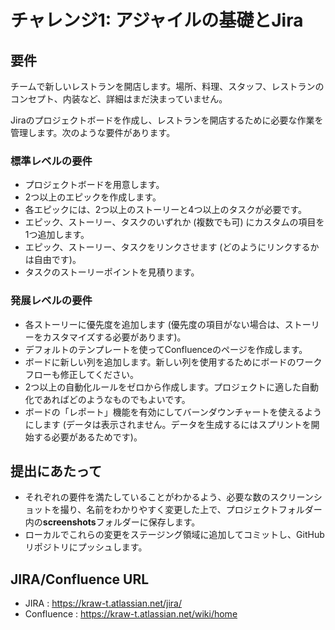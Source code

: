 # チャレンジ1: アジャイルの基礎とJira

## 要件

チームで新しいレストランを開店します。場所、料理、スタッフ、レストランのコンセプト、内装など、詳細はまだ決まっていません。

Jiraのプロジェクトボードを作成し、レストランを開店するために必要な作業を管理します。次のような要件があります。

### 標準レベルの要件

- プロジェクトボードを用意します。
- 2つ以上のエピックを作成します。
- 各エピックには、2つ以上のストーリーと4つ以上のタスクが必要です。
- エピック、ストーリー、タスクのいずれか (複数でも可) にカスタムの項目を1つ追加します。
- エピック、ストーリー、タスクをリンクさせます (どのようにリンクするかは自由です)。
- タスクのストーリーポイントを見積ります。
  
### 発展レベルの要件

- 各ストーリーに優先度を追加します (優先度の項目がない場合は、ストーリーをカスタマイズする必要があります)。
- デフォルトのテンプレートを使ってConfluenceのページを作成します。
- ボードに新しい列を追加します。新しい列を使用するためにボードのワークフローも修正してください。
- 2つ以上の自動化ルールをゼロから作成します。プロジェクトに適した自動化であればどのようなものでもよいです。
- ボードの「レポート」機能を有効にしてバーンダウンチャートを使えるようにします (データは表示されません。データを生成するにはスプリントを開始する必要があるためです)。

## 提出にあたって

- それぞれの要件を満たしていることがわかるよう、必要な数のスクリーンショットを撮り、名前をわかりやすく変更した上で、プロジェクトフォルダー内の**screenshots**フォルダーに保存します。
- ローカルでこれらの変更をステージング領域に追加してコミットし、GitHubリポジトリにプッシュします。

## JIRA/Confluence URL
- JIRA : https://kraw-t.atlassian.net/jira/
- Confluence : https://kraw-t.atlassian.net/wiki/home
